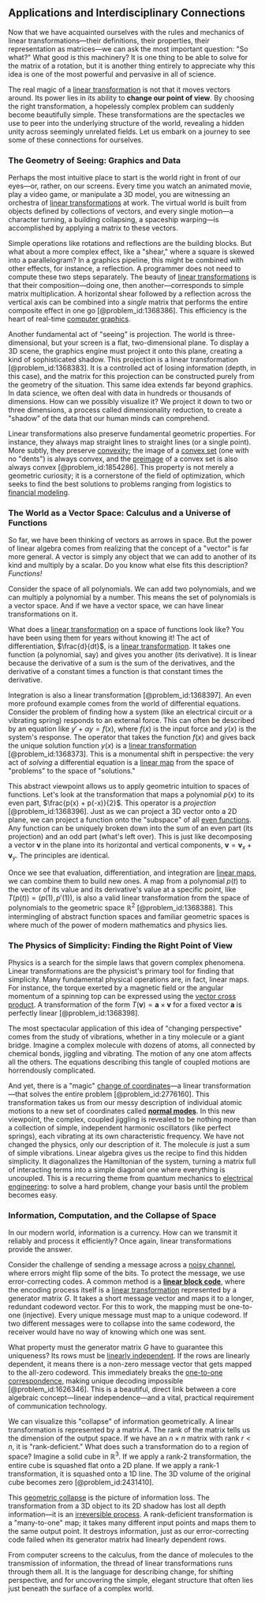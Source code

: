 ## Applications and Interdisciplinary Connections

Now that we have acquainted ourselves with the rules and mechanics of linear transformations—their definitions, their properties, their representation as matrices—we can ask the most important question: "So what?" What good is this machinery? It is one thing to be able to solve for the matrix of a rotation, but it is another thing entirely to appreciate why this idea is one of the most powerful and pervasive in all of science.

The real magic of a [linear transformation](@article_id:142586) is not that it moves vectors around. Its power lies in its ability to **change our point of view**. By choosing the right transformation, a hopelessly complex problem can suddenly become beautifully simple. These transformations are the spectacles we use to peer into the underlying structure of the world, revealing a hidden unity across seemingly unrelated fields. Let us embark on a journey to see some of these connections for ourselves.

### The Geometry of Seeing: Graphics and Data

Perhaps the most intuitive place to start is the world right in front of our eyes—or, rather, on our screens. Every time you watch an animated movie, play a video game, or manipulate a 3D model, you are witnessing an orchestra of [linear transformations](@article_id:148639) at work. The virtual world is built from objects defined by collections of vectors, and every single motion—a character turning, a building collapsing, a spaceship warping—is accomplished by applying a matrix to these vectors.

Simple operations like rotations and reflections are the building blocks. But what about a more complex effect, like a "shear," where a square is skewed into a parallelogram? In a graphics pipeline, this might be combined with other effects, for instance, a reflection. A programmer does not need to compute these two steps separately. The beauty of [linear transformations](@article_id:148639) is that their composition—doing one, then another—corresponds to simple matrix multiplication. A horizontal shear followed by a reflection across the vertical axis can be combined into a *single* matrix that performs the entire composite effect in one go [@problem_id:1368386]. This efficiency is the heart of real-time [computer graphics](@article_id:147583).

Another fundamental act of "seeing" is projection. The world is three-dimensional, but your screen is a flat, two-dimensional plane. To display a 3D scene, the graphics engine must project it onto this plane, creating a kind of sophisticated shadow. This projection is a linear transformation [@problem_id:1368383]. It is a controlled act of losing information (depth, in this case), and the matrix for this projection can be constructed purely from the geometry of the situation. This same idea extends far beyond graphics. In data science, we often deal with data in hundreds or thousands of dimensions. How can we possibly visualize it? We project it down to two or three dimensions, a process called dimensionality reduction, to create a "shadow" of the data that our human minds can comprehend.

Linear transformations also preserve fundamental geometric properties. For instance, they always map straight lines to straight lines (or a single point). More subtly, they preserve [convexity](@article_id:138074); the image of a [convex set](@article_id:267874) (one with no "dents") is always convex, and the [preimage](@article_id:150405) of a convex set is also always convex [@problem_id:1854286]. This property is not merely a geometric curiosity; it is a cornerstone of the field of optimization, which seeks to find the best solutions to problems ranging from logistics to [financial modeling](@article_id:144827).

### The World as a Vector Space: Calculus and a Universe of Functions

So far, we have been thinking of vectors as arrows in space. But the power of linear algebra comes from realizing that the concept of a "vector" is far more general. A vector is simply any object that we can add to another of its kind and multiply by a scalar. Do you know what else fits this description? *Functions!*

Consider the space of all polynomials. We can add two polynomials, and we can multiply a polynomial by a number. This means the set of polynomials is a vector space. And if we have a vector space, we can have linear transformations on it.

What does a [linear transformation](@article_id:142586) on a space of functions look like? You have been using them for years without knowing it! The act of differentiation, $\frac{d}{dt}$, is a [linear transformation](@article_id:142586). It takes one function (a polynomial, say) and gives you another (its derivative). It is linear because the derivative of a sum is the sum of the derivatives, and the derivative of a constant times a function is that constant times the derivative.

Integration is also a linear transformation [@problem_id:1368397]. An even more profound example comes from the world of differential equations. Consider the problem of finding how a system (like an electrical circuit or a vibrating spring) responds to an external force. This can often be described by an equation like $y' + \alpha y = f(x)$, where $f(x)$ is the input force and $y(x)$ is the system's response. The operator that takes the function $f(x)$ and gives back the unique solution function $y(x)$ is a [linear transformation](@article_id:142586) [@problem_id:1368373]. This is a monumental shift in perspective: the very act of *solving* a differential equation is a [linear map](@article_id:200618) from the space of "problems" to the space of "solutions."

This abstract viewpoint allows us to apply geometric intuition to spaces of functions. Let's look at the transformation that maps a polynomial $p(x)$ to its even part, $\frac{p(x) + p(-x)}{2}$. This operator is a *projection* [@problem_id:1368396]. Just as we can project a 3D vector onto a 2D plane, we can project a function onto the "subspace" of all [even functions](@article_id:163111). Any function can be uniquely broken down into the sum of an even part (its projection) and an odd part (what's left over). This is just like decomposing a vector $\mathbf{v}$ in the plane into its horizontal and vertical components, $\mathbf{v} = \mathbf{v}_x + \mathbf{v}_y$. The principles are identical.

Once we see that evaluation, differentiation, and integration are [linear maps](@article_id:184638), we can combine them to build new ones. A map from a polynomial $p(t)$ to the vector of its value and its derivative's value at a specific point, like $T(p(t)) = (p(1), p'(1))$, is also a valid linear transformation from the space of polynomials to the geometric space $\mathbb{R}^2$ [@problem_id:1368388]. This intermingling of abstract function spaces and familiar geometric spaces is where much of the power of modern mathematics and physics lies.

### The Physics of Simplicity: Finding the Right Point of View

Physics is a search for the simple laws that govern complex phenomena. Linear transformations are the physicist's primary tool for finding that simplicity. Many fundamental physical operations are, in fact, linear maps. For instance, the torque exerted by a magnetic field or the angular momentum of a spinning top can be expressed using the [vector cross product](@article_id:155990). A transformation of the form $T(\mathbf{v}) = \mathbf{a} \times \mathbf{v}$ for a fixed vector $\mathbf{a}$ is perfectly linear [@problem_id:1368398].

The most spectacular application of this idea of "changing perspective" comes from the study of vibrations, whether in a tiny molecule or a giant bridge. Imagine a complex molecule with dozens of atoms, all connected by chemical bonds, jiggling and vibrating. The motion of any one atom affects all the others. The equations describing this tangle of coupled motions are horrendously complicated.

And yet, there is a "magic" [change of coordinates](@article_id:272645)—a linear transformation—that solves the entire problem [@problem_id:2776160]. This transformation takes us from our messy description of individual atomic motions to a new set of coordinates called **[normal modes](@article_id:139146)**. In this new viewpoint, the complex, coupled jiggling is revealed to be nothing more than a collection of simple, independent harmonic oscillators (like perfect springs), each vibrating at its own characteristic frequency. We have not changed the physics, only our description of it. The molecule *is* just a sum of simple vibrations. Linear algebra gives us the recipe to find this hidden simplicity. It diagonalizes the Hamiltonian of the system, turning a matrix full of interacting terms into a simple diagonal one where everything is uncoupled. This is a recurring theme from quantum mechanics to [electrical engineering](@article_id:262068): to solve a hard problem, change your basis until the problem becomes easy.

### Information, Computation, and the Collapse of Space

In our modern world, information is a currency. How can we transmit it reliably and process it efficiently? Once again, linear transformations provide the answer.

Consider the challenge of sending a message across a [noisy channel](@article_id:261699), where errors might flip some of the bits. To protect the message, we use error-correcting codes. A common method is a **[linear block code](@article_id:272566)**, where the encoding process itself is a [linear transformation](@article_id:142586) represented by a generator matrix $G$. It takes a short message vector and maps it to a longer, redundant codeword vector. For this to work, the mapping must be one-to-one (injective). Every unique message must map to a unique codeword. If two different messages were to collapse into the same codeword, the receiver would have no way of knowing which one was sent.

What property must the generator matrix $G$ have to guarantee this uniqueness? Its rows must be [linearly independent](@article_id:147713). If the rows are linearly dependent, it means there is a non-zero message vector that gets mapped to the all-zero codeword. This immediately breaks the [one-to-one correspondence](@article_id:143441), making unique decoding impossible [@problem_id:1626346]. This is a beautiful, direct link between a core algebraic concept—linear independence—and a vital, practical requirement of communication technology.

We can visualize this "collapse" of information geometrically. A linear transformation is represented by a matrix $A$. The rank of the matrix tells us the dimension of the output space. If we have an $n \times n$ matrix with rank $r < n$, it is "rank-deficient." What does such a transformation do to a region of space? Imagine a solid cube in $\mathbb{R}^3$. If we apply a rank-2 transformation, the entire cube is squashed flat onto a 2D plane. If we apply a rank-1 transformation, it is squashed onto a 1D line. The 3D volume of the original cube becomes zero [@problem_id:2431410].

This [geometric collapse](@article_id:187629) is the picture of information loss. The transformation from a 3D object to its 2D shadow has lost all depth information—it is an [irreversible process](@article_id:143841). A rank-deficient transformation is a "many-to-one" map; it takes many different input points and maps them to the same output point. It destroys information, just as our error-correcting code failed when its generator matrix had linearly dependent rows.

From computer screens to the calculus, from the dance of molecules to the transmission of information, the thread of linear transformations runs through them all. It is the language for describing change, for shifting perspective, and for uncovering the simple, elegant structure that often lies just beneath the surface of a complex world.
